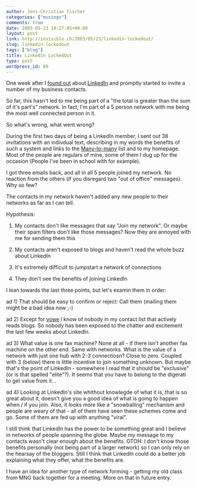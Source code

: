 ```yaml
---
author: Jens-Christian Fischer
categories: ["musings"]
comments: true
date: 2003-05-23 10:27:05+00:00
layout: post
link: http://invisible.ch/2003/05/23/linkedin-lockedout/
slug: linkedin-lockedout
tags: ["blog"]
title: LinkedIn LockedOut
type: post
wordpress_id: 89
---
```


One week after I [found out](http://www.invisible.ch/archives/000074.html) about [LinkedIn](http://www.linkedin.com) and promptly started to invite a number of my business contacts.

So far, this hasn't led to me being part of a "the total is greater than the sum of it's part's" network. In fact, I'm part of a 5 person network with me being the most well connected person in it.

So what's wrong, what went wrong?

During the first two days of being a LinkedIn member, I sent out 38 invitations with an indivdual text, describing in my words the benefits of such a system and links to the [Many-to-many](http://www.corante.com/many) list and to my homepage. Most of the people are regulars of mine, some of them I dug up for the occasion (People I've been in school with for example). 

I got three emails back, and all in all 5 people joined my network. No reaction from the others (if you disregard two "out of office" messages). Why so few?

The contacts in my network haven't added any new people to their networks as far as I can tell.

Hypothesis:




  1. My contacts don't like messages that say "Join my network". Or maybe their spam filters don't like those messages? Now they are annoyed with me for sending them this


  2. My contacts aren't exposed to blogs and haven't read the whole buzz about LinkedIn


  3. It's extremely difficult to jumpstart a network of connections


  4. They don't see the benefits of joining LinkedIn



I lean towards the last three points, but let's examin them in order:

ad 1) That should be easy to confirm or reject: Call them (mailing them might be a bad idea now ;-) 

ad 2) Except for [vowe](http://vowe.net) I know of nobody in my contact list that actively reads blogs. So nobody has been exposed to the chatter and excitement the last few weeks about LinkedIn.

ad 3) What value is one fax machine? None at all - if there isn't another fax machine on the other end. Same with networks. What is the value of a network with just one hub with 2-3 connectiosn? Close to zero. Coupled with 3 (below) there is little incentive to join something unknown. But maybe that's the point of LinkedIn - somewhere I read that it should be "exclusive" (or is that spelled "elite"?). It seems that you have to belong to the digerati to get value from it...

ad 4) Looking at LinkedIn's site whithout knowlegde of what it is, that is so great about it, doesn't give you a good idea of what is going to happen when / if you join. Also, it looks more like a "snowballing" mechanism and people are weary of that - all of them have seen these schemes come and go. Some of them are fed up with anything "viral".

I still think that LinkedIn has the power to be something great and I believe in networks of people spanning the globe. Maybe my message to my contacts wasn't clear enough about the benefits. OTOH: I don't know those benefits personally (not being part of a larger network) so I can only rely on the hearsay of the bloggers. Still I think that LinkedIn could do a better job explaining what they offer, what the benefits are.

I have an idea for another type of network forming - getting my old class from MNG back together for a meeting. More on that in future entry.

